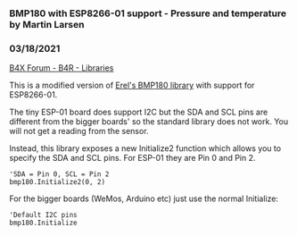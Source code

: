 ### BMP180 with ESP8266-01 support - Pressure and temperature by Martin Larsen
### 03/18/2021
[B4X Forum - B4R - Libraries](https://www.b4x.com/android/forum/threads/128774/)

This is a modified version of [Erel's BMP180 library](https://www.b4x.com/android/forum/threads/bmp180-pressure-and-temperature.67730/) with support for ESP8266-01.  
  
The tiny ESP-01 board does support I2C but the SDA and SCL pins are different from the bigger boards' so the standard library does not work. You will not get a reading from the sensor.  
  
Instead, this library exposes a new Initialize2 function which allows you to specify the SDA and SCL pins. For ESP-01 they are Pin 0 and Pin 2.  
  

```B4X
'SDA = Pin 0, SCL = Pin 2  
bmp180.Initialize2(0, 2)
```

  
  
For the bigger boards (WeMos, Arduino etc) just use the normal Initialize:  

```B4X
'Default I2C pins  
bmp180.Initialize
```